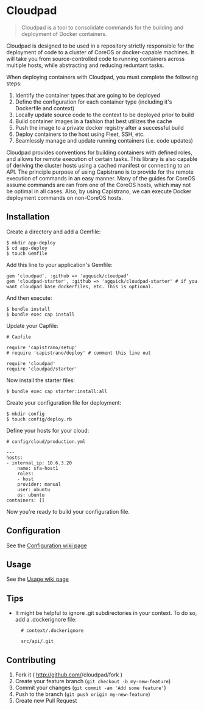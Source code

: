 # Cloudpad

> Cloudpad is a tool to consolidate commands for the building and deployment of Docker containers.

Cloudpad is designed to be used in a repository strictly responsible for the deployment of code to a cluster of CoreOS or docker-capable machines. It will take you from source-controlled code to running containers across multiple hosts, while abstracting and reducing reduntant tasks.

When deploying containers with Cloudpad, you must complete the following steps:

1. Identify the container types that are going to be deployed
2. Define the configuration for each container type (including it's Dockerfile and context)
3. Locally update source code to the context to be deployed prior to build
4. Build container images in a fashion that best utilizes the cache
5. Push the image to a private docker registry after a successful build
6. Deploy containers to the host using Fleet, SSH, etc.
7. Seamlessly manage and update running containers (i.e. code updates)

Cloudpad provides conventions for building containers with defined roles, and allows for remote execution of certain tasks. This library is also capable of deriving the cluster hosts using a cached manifest or connecting to an API. The principle purpose of using Capistrano is to provide for the remote execution of commands in an easy manner. Many of the guides for CoreOS assume commands are ran from one of the CoreOS hosts, which may not be optimal in all cases. Also, by using Capistrano, we can execute Docker deployment commands on non-CoreOS hosts.

## Installation

Create a directory and add a Gemfile:

    $ mkdir app-deploy
    $ cd app-deploy
    $ touch Gemfile

Add this line to your application's Gemfile:

    gem 'cloudpad', :github => 'agquick/cloudpad'
    gem 'cloudpad-starter', :github => 'agquick/cloudpad-starter' # if you want cloudpad base dockerfiles, etc. This is optional.

And then execute:

    $ bundle install
    $ bundle exec cap install

Update your Capfile:

    # Capfile

    require 'capistrano/setup'
    # require 'capistrano/deploy' # comment this line out

    require 'cloudpad'
    require 'cloudpad/starter'

Now install the starter files:

    $ bundle exec cap starter:install:all

Create your configuration file for deployment:

    $ mkdir config
    $ touch config/deploy.rb

Define your hosts for your cloud:

    # config/cloud/production.yml

    ---
    hosts:
    - internal_ip: 10.6.3.20
    	name: sfa-host1
    	roles:
    	- host
    	provider: manual
    	user: ubuntu
    	os: ubuntu
    containers: []

Now you're ready to build your configuration file.

## Configuration

See the [Configuration wiki page](https://github.com/agquick/cloudpad/wiki/Configuration)

## Usage

See the [Usage wiki page](https://github.com/agquick/cloudpad/wiki/Usage)

## Tips

* It might be helpful to ignore .git subdirectories in your context. To do so, add a .dockerignore file:

		# context/.dockerignore

		src/api/.git

## Contributing

1. Fork it ( http://github.com/<my-github-username>/cloudpad/fork )
2. Create your feature branch (`git checkout -b my-new-feature`)
3. Commit your changes (`git commit -am 'Add some feature'`)
4. Push to the branch (`git push origin my-new-feature`)
5. Create new Pull Request
